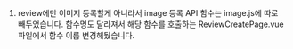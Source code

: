 1. review에만 이미지 등록할게 아니라서 image 등록 API 함수는 image.js에 따로 빼두었습니다. 함수명도 달라져서 해당 함수를 호출하는 ReviewCreatePage.vue파일에서 함수 이름 변경해뒀습니다.